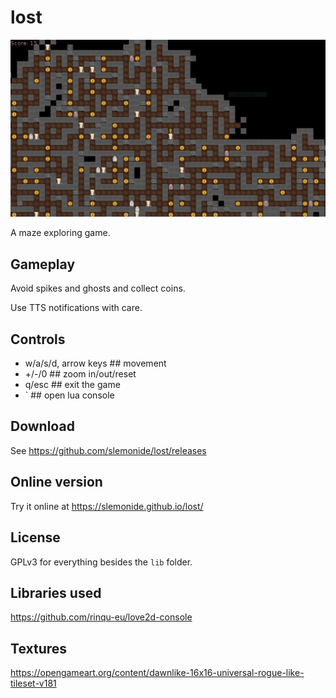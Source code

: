 # lost

![Game screenshot](screenshot.png)

A maze exploring game.

## Gameplay
Avoid spikes and ghosts and collect coins.

Use TTS notifications with care.

## Controls

- w/a/s/d, arrow keys ## movement
- +/-/0 ## zoom in/out/reset
- q/esc ## exit the game
- ` ## open lua console

## Download
See https://github.com/slemonide/lost/releases

## Online version
Try it online at https://slemonide.github.io/lost/

## License
GPLv3 for everything besides the `lib` folder.

## Libraries used
https://github.com/rinqu-eu/love2d-console

## Textures

https://opengameart.org/content/dawnlike-16x16-universal-rogue-like-tileset-v181